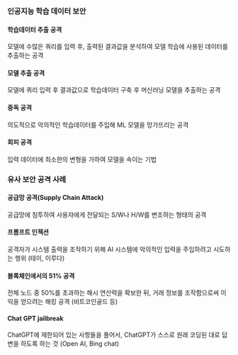 ### 인공지능 학습 데이터 보안

#### 학습데이터 추출 공격

모델에 수많은 쿼리를 입력 후, 출력된 결과값을 분석하여 모델 학습에 사용된 데이터를 추출하는 공격

#### 모델 추출 공격

모델에 쿼리 입력 후 결과값으로 학습데이터 구축 후 머신러닝 모델을 추출하는 공격

#### 중독 공격

의도적으로 악의적인 학습데이터를 주입해 ML 모델을 망가뜨리는 공격

#### 회피 공격

입력 데이터에 최소한의 변형을 가하여 모델을 속이는 기법

### 유사 보안 공격 사례

#### 공급망 공격(Supply Chain Attack)

공급망에 침투하여 사용자에게 전달되는 S/W나 H/W를 변조하는 형태의 공격

#### 프롬프트 인젝션

공격자가 시스템 출력을 조작하기 위해 AI 시스템에 악의적인 입력을 주입하려고 시도하는 행위 (테이, 이루다)

#### 블록체인에서의 51% 공격

전체 노드 중 50%를 초과하는 해시 연산력을 확보한 뒤, 거래 정보를 조작함으로써 이익을 얻으려는 해킹 공격 (비트코인골드 등)

#### Chat GPT jailbreak

ChatGPT에 제한되어 있는 사항들을 풀어서, ChatGPT가 스스로 원래 코딩된 대로 답변을 하도록 하는 것 (Open AI, Bing chat)
